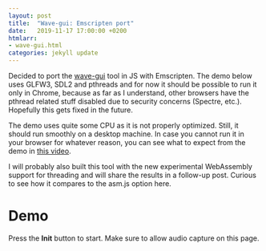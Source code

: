 ```yaml
---
layout: post
title:  "Wave-gui: Emscripten port"
date:   2019-11-17 17:00:00 +0200
htmlarr:
- wave-gui.html
categories: jekyll update
---
```


Decided to port the [wave-gui](https://github.com/Legendexo/wawe-gui) tool in JS with Emscripten.  The demo below uses
GLFW3, SDL2 and pthreads and for now it should be possible to run it only in Chrome, because as far as I understand,
other browsers have the pthread related stuff disabled due to security concerns (Spectre, etc.). Hopefully this gets
fixed in the future.

The demo uses quite some CPU as it is not properly optimized. Still, it should run smoothly on a desktop machine. In
case you cannot run it in your browser for whatever reason, you can see what to expect from the demo in <a
href="https://youtu.be/m58g1lhoQWg">this video</a>.

I will probably also built this tool with the new experimental WebAssembly support for threading and will share the
results in a follow-up post. Curious to see how it compares to the asm.js option here.

<h1>Demo</h1>

Press the **Init** button to start. Make sure to allow audio capture on this page.
